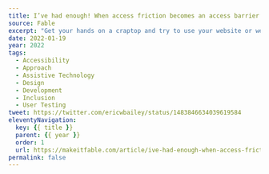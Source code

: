 ```yaml
---
title: I’ve had enough! When access friction becomes an access barrier
source: Fable
excerpt: "Get your hands on a craptop and try to use your website or web app."
date: 2022-01-19
year: 2022
tags:
  - Accessibility
  - Approach
  - Assistive Technology
  - Design
  - Development
  - Inclusion
  - User Testing
tweet: https://twitter.com/ericwbailey/status/1483846634039619584
eleventyNavigation:
  key: {{ title }}
  parent: {{ year }}
  order: 1
  url: https://makeitfable.com/article/ive-had-enough-when-access-friction-becomes-an-access-barrier/
permalink: false
---
```

